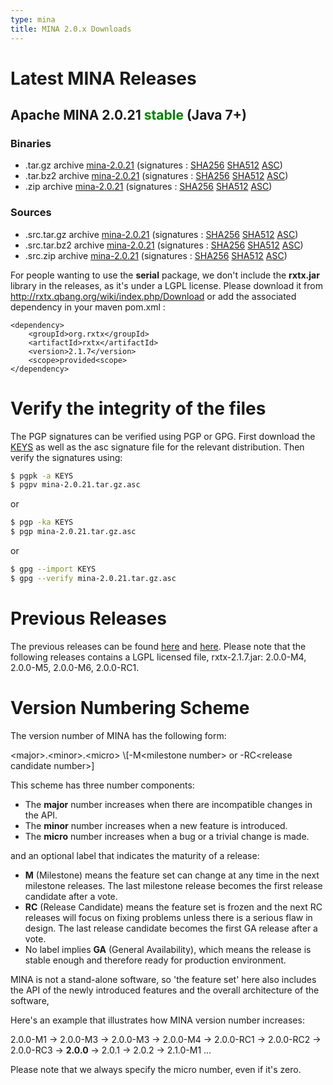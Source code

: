 ```yaml
---
type: mina
title: MINA 2.0.x Downloads
---
```


# Latest MINA Releases

## Apache MINA 2.0.21 <font color="green">stable</font> (Java 7+)

### Binaries

* .tar.gz archive [mina-2.0.21](https://www.apache.org/dyn/closer.lua/mina/mina/2.0.21/apache-mina-2.0.21-bin.tar.gz) (signatures : [SHA256](https://www.apache.org/dist/mina/mina/2.0.21/apache-mina-2.0.21-bin.tar.gz.sha256) [SHA512](https://www.apache.org/dist/mina/mina/2.0.21/apache-mina-2.0.21-bin.tar.gz.sha512) [ASC](https://www.apache.org/dist/mina/mina/2.0.21/apache-mina-2.0.21-bin.tar.gz.asc))
* .tar.bz2 archive [mina-2.0.21](https://www.apache.org/dyn/closer.lua/mina/mina/2.0.21/apache-mina-2.0.21-bin.tar.bz2) (signatures : [SHA256](https://www.apache.org/dist/mina/mina/2.0.21/apache-mina-2.0.21-bin.tar.bz2.sha256) [SHA512](https://www.apache.org/dist/mina/mina/2.0.21/apache-mina-2.0.21-bin.tar.bz2.sha512) [ASC](https://www.apache.org/dist/mina/mina/2.0.21/apache-mina-2.0.21-bin.tar.bz2.asc))
* .zip archive [mina-2.0.21](https://www.apache.org/dyn/closer.lua/mina/mina/2.0.21/apache-mina-2.0.21-bin.zip) (signatures : [SHA256](https://www.apache.org/dist/mina/mina/2.0.21/apache-mina-2.0.21-bin.zip.sha256) [SHA512](https://www.apache.org/dist/mina/mina/2.0.21/apache-mina-2.0.21-bin.zip.sha512) [ASC](https://www.apache.org/dist/mina/mina/2.0.21/apache-mina-2.0.21-bin.zip.asc))

### Sources

* .src.tar.gz archive [mina-2.0.21](https://www.apache.org/dyn/closer.lua/mina/mina/2.0.21/apache-mina-2.0.21-src.tar.gz) (signatures : [SHA256](https://www.apache.org/dist/mina/mina/2.0.21/apache-mina-2.0.21-src.tar.gz.sha256) [SHA512](https://www.apache.org/dist/mina/mina/2.0.21/apache-mina-2.0.21-src.tar.gz.sha512) [ASC](https://www.apache.org/dist/mina/mina/2.0.21/apache-mina-2.0.21-src.tar.gz.asc))
* .src.tar.bz2 archive [mina-2.0.21](https://www.apache.org/dyn/closer.lua/mina/mina/2.0.21/apache-mina-2.0.21-src.tar.bz2) (signatures : [SHA256](https://www.apache.org/dist/mina/mina/2.0.21/apache-mina-2.0.21-src.tar.bz2.sha256) [SHA512](https://www.apache.org/dist/mina/mina/2.0.21/apache-mina-2.0.21-src.tar.bz2.sha512) [ASC](https://www.apache.org/dist/mina/mina/2.0.21/apache-mina-2.0.21-src.tar.bz2.asc))
* .src.zip archive [mina-2.0.21](https://www.apache.org/dyn/closer.lua/mina/mina/2.0.21/apache-mina-2.0.21-src.zip) (signatures : [SHA256](https://www.apache.org/dist/mina/mina/2.0.21/apache-mina-2.0.21-src.zip.sha256) [SHA512](https://www.apache.org/dist/mina/mina/2.0.21/apache-mina-2.0.21-src.zip.sha512) [ASC](https://www.apache.org/dist/mina/mina/2.0.21/apache-mina-2.0.21-src.zip.asc))

<div class="note" markdown="1">
    For people wanting to use the <strong>serial</strong> package, we don't include the <strong>rxtx.jar</strong> library in the releases, as it's under a LGPL license. Please download it from <a href="http://rxtx.qbang.org/wiki/index.php/Download" class="external-link" rel="nofollow">http://rxtx.qbang.org/wiki/index.php/Download</a> or add the associated dependency in your maven pom.xml :

    <dependency>
        <groupId>org.rxtx</groupId>
        <artifactId>rxtx</artifactId>
        <version>2.1.7</version>
        <scope>provided<scope>
    </dependency>
</div>

# Verify the integrity of the files

The PGP signatures can be verified using PGP or GPG. First download the [KEYS](https://www.apache.org/dist/mina/KEYS) as well as the asc signature file for the relevant distribution. Then verify the signatures using:

```bash
$ pgpk -a KEYS
$ pgpv mina-2.0.21.tar.gz.asc
```

or

```bash
$ pgp -ka KEYS
$ pgp mina-2.0.21.tar.gz.asc
```

or

```bash
$ gpg --import KEYS
$ gpg --verify mina-2.0.21.tar.gz.asc
```

# Previous Releases

The previous releases can be found [here](https://archive.apache.org/dist/mina/) and [here](https://archive.apache.org/dist/mina/mina/). Please note that the following releases contains a LGPL licensed file, rxtx-2.1.7.jar: 2.0.0-M4, 2.0.0-M5, 2.0.0-M6, 2.0.0-RC1.

# Version Numbering Scheme

The version number of MINA has the following form:

<div class="info" markdown="1">
    &lt;major>.&lt;minor>.&lt;micro> \[-M&lt;milestone number> or -RC&lt;release candidate number>]
</div>

This scheme has three number components:

* The __major__ number increases when there are incompatible changes in the API.
* The __minor__ number increases when a new feature is introduced.
* The __micro__ number increases when a bug or a trivial change is made.

and an optional label that indicates the maturity of a release:

* __M__ (Milestone) means the feature set can change at any time in the next milestone releases. The last milestone release becomes the first release candidate after a vote.
* __RC__ (Release Candidate) means the feature set is frozen and the next RC releases will focus on fixing problems unless there is a serious flaw in design. The last release candidate becomes the first GA release after a vote.
* No label implies __GA__ (General Availability), which means the release is stable enough and therefore ready for production environment.

MINA is not a stand-alone software, so 'the feature set' here also includes the API of the newly introduced features and the overall architecture of the software,

Here's an example that illustrates how MINA version number increases:

<div class="info" markdown="1">
    2.0.0-M1 -> 2.0.0-M3 -> 2.0.0-M3 -> 2.0.0-M4 ->  2.0.0-RC1 -> 2.0.0-RC2 -> 2.0.0-RC3 -> <strong>2.0.0</strong> -> 2.0.1 -> 2.0.2 -> 2.1.0-M1 ...
</div>

Please note that we always specify the micro number, even if it's zero.
